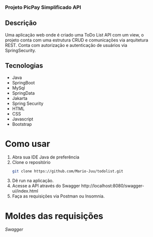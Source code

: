 ###  Projeto PicPay Simplificado API
## Descrição
Uma aplicação web onde é criado uma ToDo List API com um view, o projeto conta com uma estrutura CRUD e comunicações via arquitetura REST. Conta com autorização e autenticação de usuários via SpringSecurity.

## Tecnologias
- Java
- SpringBoot
- MySql
- SpringData
- Jakarta
- Spring Security
- HTML
- CSS
- Javascript
- Bootstrap

# Como usar
1. Abra sua IDE Java de preferência
2. Clone o repositório
   ```sh
   git clone https://github.com/Mario-Juu/todolist.git
   ```
3. Dê run na aplicação.
4. Acesse a API através do Swagger http://localhost:8080/swagger-ui/index.html
5. Faça as requisições via Postman ou Insomnia.

# Moldes das requisições
*Swagger*


 
